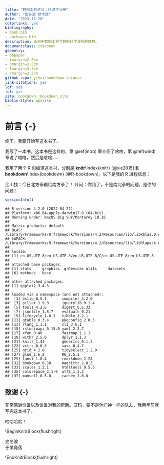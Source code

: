 ```yaml
--- 
title: "数据工程讲义：经济学分册"
author: "史冬波 续本达"
date: "2023-11-26"
colorlinks: yes
bibliography:
- book.bib
- packages.bib
description: 适用于数据工程与数据科学课程的教材。
documentclass: ctexbook
geometry:
- b5paper
- tmargin=2.5cm
- bmargin=2.5cm
- lmargin=3.5cm
- rmargin=2.5cm
github-repo: yihui/bookdown-chinese
link-citations: yes
lof: yes
lot: yes
site: bookdown::bookdown_site
biblio-style: apalike
---
```




# 前言 {-}

终于，我要开始写这本书了。

我写了一本书。这本书是这样的，第 \@ref(intro) 章介绍了啥啥，第 \@ref(wind) 章说了啥啥，然后是啥啥……

我用了两个 R 包编译这本书，分别是 **knitr**\index{knitr} [@xie2015] 和 **bookdown**\index{bookdown} [@R-bookdown]。以下是我的 R 进程信息：

金山找：今日北方拳输给南方拳了！
叶问：你错了，不是南北拳的问题，是你的问题！


```r
sessionInfo()
```

```
## R version 4.2.0 (2022-04-22)
## Platform: x86_64-apple-darwin17.0 (64-bit)
## Running under: macOS Big Sur/Monterey 10.16
## 
## Matrix products: default
## BLAS:   /Library/Frameworks/R.framework/Versions/4.2/Resources/lib/libRblas.0.dylib
## LAPACK: /Library/Frameworks/R.framework/Versions/4.2/Resources/lib/libRlapack.dylib
## 
## locale:
## [1] en_US.UTF-8/en_US.UTF-8/en_US.UTF-8/C/en_US.UTF-8/en_US.UTF-8
## 
## attached base packages:
## [1] stats     graphics  grDevices utils     datasets 
## [6] methods   base     
## 
## other attached packages:
## [1] ggplot2_3.4.3
## 
## loaded via a namespace (and not attached):
##  [1] bslib_0.5.1       compiler_4.2.0   
##  [3] pillar_1.9.0      jquerylib_0.1.4  
##  [5] tools_4.2.0       digest_0.6.33    
##  [7] jsonlite_1.8.7    evaluate_0.21    
##  [9] lifecycle_1.0.3   tibble_3.2.1     
## [11] gtable_0.3.4      pkgconfig_2.0.3  
## [13] rlang_1.1.1       cli_3.6.1        
## [15] rstudioapi_0.15.0 yaml_2.3.7       
## [17] xfun_0.40         fastmap_1.1.1    
## [19] withr_2.5.0       dplyr_1.1.3      
## [21] knitr_1.43        generics_0.1.3   
## [23] vctrs_0.6.3       sass_0.4.7       
## [25] grid_4.2.0        tidyselect_1.2.0 
## [27] glue_1.6.2        R6_2.5.1         
## [29] fansi_1.0.4       rmarkdown_2.24   
## [31] bookdown_0.30     magrittr_2.0.3   
## [33] scales_1.2.1      htmltools_0.5.6  
## [35] colorspace_2.1-0  utf8_1.2.3       
## [37] munsell_0.5.0     cachem_1.0.8
```

## 致谢 {-}

非常感谢谁谁以及谁谁对我的帮助。艾玛，要不是他们神一样的队友，我两年前就写完这本书了。

哈哈哈哈！

\BeginKnitrBlock{flushright}<p class="flushright">史冬波  
于某角落</p>\EndKnitrBlock{flushright}

